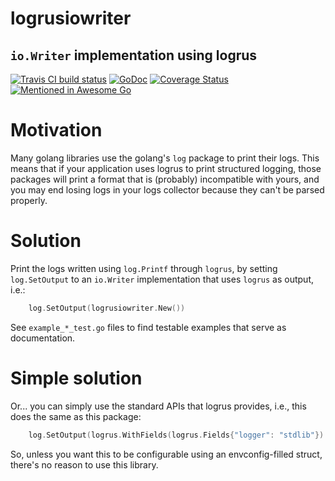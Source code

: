 # logrusiowriter
## `io.Writer` implementation using logrus

[![Travis CI build status](https://travis-ci.com/cabify/logrusiowriter.svg?branch=master)](https://travis-ci.com/cabify/logrusiowriter)
[![GoDoc](https://godoc.org/github.com/cabify/logrusiowriter?status.svg)](https://godoc.org/github.com/cabify/logrusiowriter)
[![Coverage Status](https://coveralls.io/repos/github/cabify/logrusiowriter/badge.svg?branch=master)](https://coveralls.io/github/cabify/logrusiowriter?branch=master)
[![Mentioned in Awesome Go](https://awesome.re/mentioned-badge.svg)](https://github.com/avelino/awesome-go)  

# Motivation

Many golang libraries use the golang's `log` package to print their logs. This means that if your application
uses logrus to print structured logging, those packages will print a format that is (probably) incompatible with yours,
and you may end losing logs in your logs collector because they can't be parsed properly.

# Solution

Print the logs written using `log.Printf` through `logrus`, by setting `log.SetOutput` to an `io.Writer` implementation
that uses `logrus` as output, i.e.:

```go
	log.SetOutput(logrusiowriter.New())
```

See `example_*_test.go` files to find testable examples that serve as documentation.

# Simple solution

Or... you can simply use the standard APIs that logrus provides, i.e., this does the same as this package:

```go
    log.SetOutput(logrus.WithFields(logrus.Fields{"logger": "stdlib"}).WriterLevel(logrus.InfoLevel))
```

So, unless you want this to be configurable using an envconfig-filled struct, there's no reason to use this library.